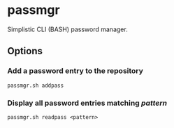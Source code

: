 # passmgr
Simplistic CLI (BASH) password manager.

## Options

### Add a password entry to the repository
`passmgr.sh addpass`

### Display all password entries matching *pattern*
`passmgr.sh readpass <pattern>`
